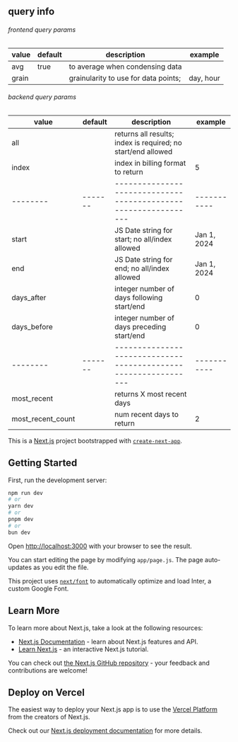 
## query info

###### _frontend query params_
| value    | default | description                               | example    |
| -------- | ------- | ----------------------------------------- | ---------- |
| avg      | true    | to average when condensing data           |            |
| grain    |         | grainularity to use for data points;      | day, hour |

###### _backend query params_
| value             | default | description                                                     | example     |
| --------          | ------- | --------------------------------------------------------------- | ----------- |
| all               |         | returns all results; index is required; no start/end allowed    |             |
| index             |         | index in billing format to return                               | 5           |
| --------          | ------- | --------------------------------------------------------------- | ----------- |
| start             |         | JS Date string for start; no all/index allowed                  | Jan 1, 2024 |
| end               |         | JS Date string for end; no all/index allowed                    | Jan 1, 2024 |
| days_after        |         | integer number of days following start/end                      | 0           |
| days_before       |         | integer number of days preceding start/end                      | 0           |
| --------          | ------- | --------------------------------------------------------------- | ----------- |
| most_recent       |         | returns X most recent days                                      |             |
| most_recent_count |         | num recent days to return                                       | 2           |


This is a [Next.js](https://nextjs.org/) project bootstrapped with [`create-next-app`](https://github.com/vercel/next.js/tree/canary/packages/create-next-app).

## Getting Started

First, run the development server:

```bash
npm run dev
# or
yarn dev
# or
pnpm dev
# or
bun dev
```

Open [http://localhost:3000](http://localhost:3000) with your browser to see the result.

You can start editing the page by modifying `app/page.js`. The page auto-updates as you edit the file.

This project uses [`next/font`](https://nextjs.org/docs/basic-features/font-optimization) to automatically optimize and load Inter, a custom Google Font.

## Learn More

To learn more about Next.js, take a look at the following resources:

- [Next.js Documentation](https://nextjs.org/docs) - learn about Next.js features and API.
- [Learn Next.js](https://nextjs.org/learn) - an interactive Next.js tutorial.

You can check out [the Next.js GitHub repository](https://github.com/vercel/next.js/) - your feedback and contributions are welcome!

## Deploy on Vercel

The easiest way to deploy your Next.js app is to use the [Vercel Platform](https://vercel.com/new?utm_medium=default-template&filter=next.js&utm_source=create-next-app&utm_campaign=create-next-app-readme) from the creators of Next.js.

Check out our [Next.js deployment documentation](https://nextjs.org/docs/deployment) for more details.
